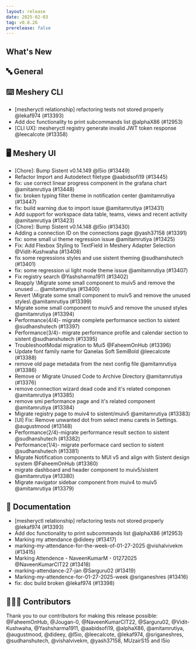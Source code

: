 ```yaml
---
layout: release
date: 2025-02-03
tag: v0.8.26
prerelease: false
---
```


## What's New
## 🔤 General
## ⌨️ Meshery CLI

- \[mesheryctl relationship\] refactoring tests not stored properly @lekaf974 (#13393)
- Add doc functionality to print subcommands list @alphaX86 (#12953)
- \[CLI UX\]: mesheryctl registry generate invalid JWT token response @leecalcote (#13358)

## 🖥 Meshery UI

- \[Chore\]: Bump Sistent v0.14.149 @l5io (#13449)
- Refactor Import and Autodetect filetype @aabidsofi19 (#13445)
- fix: use correct linear progress component in the grafana chart @amitamrutiya (#13448)
- fix: broken typing filter theme in notification center @amitamrutiya (#13447)
- fix: build warning due to import issue @amitamrutiya (#13431)
- Add support for workspace data table, teams, views and recent activity @amitamrutiya (#13423)
- \[Chore\]: Bump Sistent v0.14.148 @l5io (#13430)
- Adding a connection ID on the connections page @yash37158 (#13391)
- fix: some small ui theme regression issue @amitamrutiya (#13425)
- Fix: Add Flexbox Styling to TextField in Meshery Adapter Selection @Vidit-Kushwaha (#13408)
- fix some regressions styles and use sistent theming @sudhanshutech (#13401)
- fix: some regression ui light mode theme issue @amitamrutiya (#13407)
- Fix registry search @Yashsharma1911 (#13402)
- Reapply \Migrate some small component to muiv5 and remove the unused …  @amitamrutiya (#13400)
- Revert \Migrate some small component to muiv5 and remove the unused styles\ @amitamrutiya (#13399)
- Migrate some small component to muiv5 and remove the unused styles @amitamrutiya (#13394)
- Performance(4/4)- migrate complete performance section to sistent @sudhanshutech (#13397)
- Performance(3/4)- migrate performance profile and calendar section to sistent @sudhanshutech (#13395)
- TroubleshootModal migration to Mui5 @FaheemOnHub (#13396)
- Update font family name for Qanelas Soft SemiBold @leecalcote (#13388)
- remove old page metadata from the next config file @amitamrutiya (#13386)
-  Remove or Migrate Unused Code to Archive Directory @amitamrutiya (#13376)
- remove connection wizard dead code and it's related componen @amitamrutiya (#13385)
- remove smi performance page and it's related component @amitamrutiya (#13384)
- Migrate registry page to muiv4 to sistent/muiv5 @amitamrutiya (#13383)
- \[UI\] Fix: Remove unwanted dot from select menu carets in Settings. @augustmood (#13148)
- Performance(2/4)-migrate performance result section to sistent @sudhanshutech (#13382)
- Performance(1/4)- migrate performace card section to sistent @sudhanshutech (#13381)
- Migrate Notification components to MUI v5 and align with Sistent design system @FaheemOnHub (#13360)
- migrate dashboard and header component to muiv5/sistent  @amitamrutiya (#13380)
- Migrate navigator sidebar component from muiv4 to muiv5 @amitamrutiya (#13379)

## 📖 Documentation

- \[mesheryctl relationship\] refactoring tests not stored properly @lekaf974 (#13393)
- Add doc functionality to print subcommands list @alphaX86 (#12953)
- Marking my attendance @dideey (#13417)
- marking-my-attendance-for-the-week-of-01-27-2025 @vishalvivekm (#13415)
- Marking Attendence - NaveenKumarM - 01272025 @NaveenKumarCIT22 (#13418)
- marking-attendance-27-jan @Sarguru02 (#13419)
- Marking-my-attendence-for-01-27-2025-week   @sriganeshres (#13416)
- fix: doc build broken @lekaf974 (#13398)

## 👨🏽‍💻 Contributors

Thank you to our contributors for making this release possible:
@FaheemOnHub, @Jougan-0, @NaveenKumarCIT22, @Sarguru02, @Vidit-Kushwaha, @Yashsharma1911, @aabidsofi19, @alphaX86, @amitamrutiya, @augustmood, @dideey, @l5io, @leecalcote, @lekaf974, @sriganeshres, @sudhanshutech, @vishalvivekm, @yash37158, MUzairS15 and l5io

